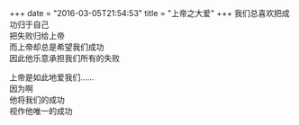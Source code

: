 +++
date = "2016-03-05T21:54:53"
title = "上帝之大爱"
+++
我们总喜欢把成功归于自己  
把失败归给上帝  
而上帝却总是希望我们成功  
因此他乐意承担我们所有的失败  
  
上帝是如此地爱我们……  
因为啊  
他将我们的成功  
视作他唯一的成功  